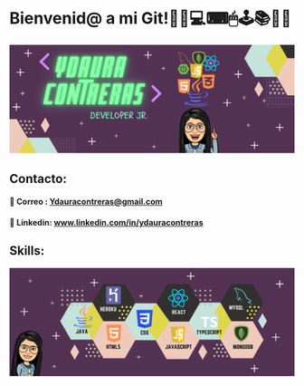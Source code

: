 # Bienvenid@ a mi Git!🧠📱💻⌨🖱🕹📚🔗📎

![Alt text](img/portfolio.png?raw=true "Title")

## Contacto:

#### 📧 Correo : Ydauracontreras@gmail.com

#### 💼 Linkedin: www.linkedin.com/in/ydauracontreras

## Skills:

![B](img/skill.png?raw=true "Title")

<!--
**Ydauracontreras/Ydauracontreras** is a ✨ _special_ ✨ repository because its `README.md` (this file) appears on your GitHub profile.

Here are some ideas to get you started:

- 🔭 I’m currently working on ...
- 🌱 I’m currently learning ...
- 👯 I’m looking to collaborate on ...
- 🤔 I’m looking for help with ...
- 💬 Ask me about ...
- 📫 How to reach me: ...
- 😄 Pronouns: ...
- ⚡ Fun fact: ...
-->
